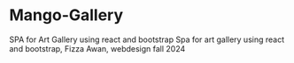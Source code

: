 # Mango-Gallery
SPA for Art Gallery using react and bootstrap Spa for art gallery using react and bootstrap, Fizza Awan, webdesign fall 2024
